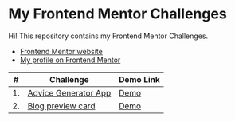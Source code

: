 # My Frontend Mentor Challenges

Hi! This repository contains my Frontend Mentor Challenges.

- [Frontend Mentor website](https://www.frontendmentor.io/home)
- [My profile on Frontend Mentor](https://www.frontendmentor.io/profile/kezigoo)

| #   | Challenge                                    | Demo Link                                                                         |
| --- | -------------------------------------------- | --------------------------------------------------------------------------------- |
| 1.  | [Advice Generator App](advice-generator-app) | [Demo](https://kezigoo.github.io/frontendmentor-challenges/advice-generator-app/) |
| 2.  | [Blog preview card](blog-preview-card)       | [Demo](https://kezigoo.github.io/frontendmentor-challenges/blog-preview-card)     |

